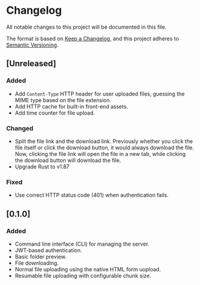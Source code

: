 # Changelog

All notable changes to this project will be documented in this file.

The format is based on [Keep a Changelog](https://keepachangelog.com/en/1.1.0/),
and this project adheres to [Semantic Versioning](https://semver.org/spec/v2.0.0.html).

## [Unreleased]

### Added

- Add `Content-Type` HTTP header for user uploaded files, guessing the MIME type based on the file extension.
- Add HTTP cache for built-in front-end assets.
- Add time counter for file upload.

### Changed

- Split the file link and the download link. Previously whether you click the file itself or click the download button, it would always download the file. Now, clicking the file link will open the file in a new tab, while clicking the download button will download the file.
- Upgrade Rust to v1.87

### Fixed

- Use correct HTTP status code (401) when authentication fails.

## [0.1.0]

### Added

- Command line interface (CLI) for managing the server.
- JWT-based authentication.
- Basic folder preview.
- File downloading.
- Normal file uploading using the native HTML form uopload.
- Resumable file uploading with configurable chunk size.
